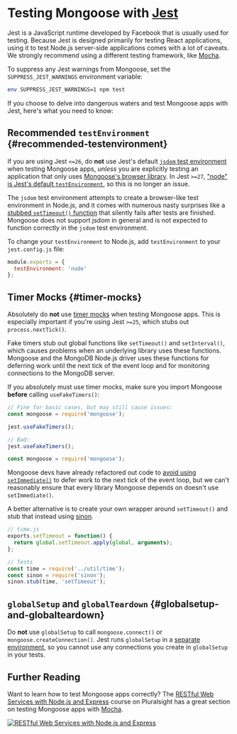 # Testing Mongoose with [Jest](https://www.npmjs.com/package/jest)

Jest is a JavaScript runtime developed by Facebook that is usually used for testing.
Because Jest is designed primarily for testing React applications, using it to test Node.js server-side applications comes with a lot of caveats.
We strongly recommend using a different testing framework, like [Mocha](https://mochajs.org/).

To suppress any Jest warnings from Mongoose, set the `SUPPRESS_JEST_WARNINGS` environment variable:

```sh
env SUPPRESS_JEST_WARNINGS=1 npm test
```

If you choose to delve into dangerous waters and test Mongoose apps with Jest, here's what you need to know:

## Recommended `testEnvironment` {#recommended-testenvironment}

If you are using Jest `<=26`, do **not** use Jest's default [`jsdom` test environment](https://jestjs.io/docs/en/configuration.html#testenvironment-string) when testing Mongoose apps, *unless* you are explicitly testing an application that only uses [Mongoose's browser library](browser.html). In Jest `>=27`, ["node" is Jest's default `testEnvironment`](https://jestjs.io/ro/blog/2021/05/25/jest-27#flipping-defaults), so this is no longer an issue.

The `jsdom` test environment attempts to create a browser-like test
environment in Node.js, and it comes with numerous nasty surprises like a
[stubbed `setTimeout()` function](https://github.com/jsdom/jsdom/commit/3f306bea5362aceb2a219a2e98ff96a7464d2f19#commitcomment-31316213)
that silently fails after tests are finished. Mongoose does not support jsdom
in general and is not expected to function correctly in the `jsdom` test
environment.

To change your `testEnvironment` to Node.js, add `testEnvironment` to your
`jest.config.js` file:

```javascript
module.exports = {
  testEnvironment: 'node'
};
```

## Timer Mocks {#timer-mocks}

Absolutely do **not** use [timer mocks](https://jestjs.io/docs/en/timer-mocks.html) when testing Mongoose apps.
This is especially important if you're using Jest `>=25`, which stubs out `process.nextTick()`.

Fake timers stub out global functions like `setTimeout()` and `setInterval()`, which causes problems when an underlying library uses these functions.
Mongoose and the MongoDB Node.js driver uses these functions for deferring work until the next tick of the event loop and for monitoring connections to the MongoDB server.

If you absolutely must use timer mocks, make sure you import Mongoose **before** calling `useFakeTimers()`:

```javascript
// Fine for basic cases, but may still cause issues:
const mongoose = require('mongoose');

jest.useFakeTimers();

// Bad:
jest.useFakeTimers();

const mongoose = require('mongoose');
```

Mongoose devs have already refactored out code to [avoid using `setImmediate()`](https://github.com/Automattic/mongoose/issues/6074) to defer work to the next tick of the event loop, but we can't reasonably ensure that every library Mongoose depends on doesn't use `setImmediate()`.

A better alternative is to create your own wrapper around `setTimeout()` and
stub that instead using [sinon](http://npmjs.com/package/sinon).

```javascript
// time.js
exports.setTimeout = function() {
  return global.setTimeout.apply(global, arguments);
};

// Tests
const time = require('../util/time');
const sinon = require('sinon');
sinon.stub(time, 'setTimeout');
```

## `globalSetup` and `globalTeardown` {#globalsetup-and-globalteardown}

Do **not** use `globalSetup` to call `mongoose.connect()` or
`mongoose.createConnection()`. Jest runs `globalSetup` in
a [separate environment](https://github.com/facebook/jest/issues/7184),
so you cannot use any connections you create in `globalSetup`
in your tests.

## Further Reading

Want to learn how to test Mongoose apps correctly? The
[RESTful Web Services with Node.js and Express](https://pluralsight.pxf.io/c/1321469/424552/7490?u=https%3A%2F%2Fapp.pluralsight.com%2Flibrary%2Fcourses%2Fnode-js-express-rest-web-services%2Ftable-of-contents)
course on Pluralsight has a great section on testing Mongoose apps with [Mocha](http://npmjs.com/package/mocha).

<a href="https://pluralsight.pxf.io/c/1321469/424552/7490?u=https%3A%2F%2Fapp.pluralsight.com%2Flibrary%2Fcourses%2Fnode-js-express-rest-web-services%2Ftable-of-contents">
  <img src="https://i.imgur.com/KouuaAZ.png" alt="RESTful Web Services with Node.js and Express">
</a>
